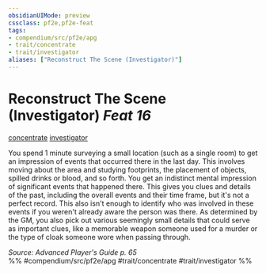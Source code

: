 ```yaml
---
obsidianUIMode: preview
cssclass: pf2e,pf2e-feat
tags:
- compendium/src/pf2e/apg
- trait/concentrate
- trait/investigator
aliases: ["Reconstruct The Scene (Investigator)"]
---
```

# Reconstruct The Scene (Investigator)  *Feat 16*  
[concentrate](concentrate.md "Concentrate Action & Ability Trait")  [investigator](Reference/Rules/Traits/investigator-apg.md "Investigator Class Trait")  


You spend 1 minute surveying a small location (such as a single room) to get an impression of events that occurred there in the last day. This involves moving about the area and studying footprints, the placement of objects, spilled drinks or blood, and so forth. You get an indistinct mental impression of significant events that happened there. This gives you clues and details of the past, including the overall events and their time frame, but it's not a perfect record. This also isn't enough to identify who was involved in these events if you weren't already aware the person was there. As determined by the GM, you also pick out various seemingly small details that could serve as important clues, like a memorable weapon someone used for a murder or the type of cloak someone wore when passing through.

*Source: Advanced Player's Guide p. 65*  
%% #compendium/src/pf2e/apg #trait/concentrate #trait/investigator %%